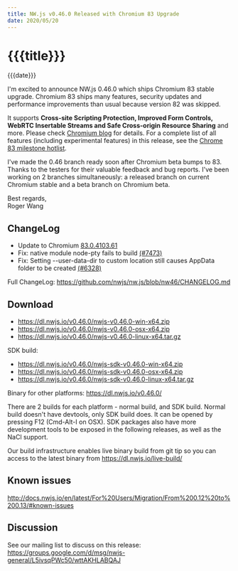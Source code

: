 ```yaml
---
title: NW.js v0.46.0 Released with Chromium 83 Upgrade
date: 2020/05/20
---
```

# {{{title}}}
{{{date}}}

I'm excited to announce NW.js 0.46.0 which ships Chromium 83 stable upgrade. Chromium 83 ships many features, security updates and performance improvements than usual because version 82 was skipped.

It supports **Cross-site Scripting Protection, Improved Form Controls, WebRTC Insertable Streams and Safe Cross-origin Resource Sharing** and more. Please check [Chromium blog](https://blog.chromium.org/2020/04/chrome-83-beta-cross-site-scripting.html) for details. For a complete list of all features (including experimental features) in this release, see the [Chrome 83 milestone hotlist](https://www.chromestatus.com/features#milestone=83).

I've made the 0.46 branch ready soon after Chromium beta bumps to 83. Thanks to the testers for their valuable feedback and bug reports. I've been working on 2 branches simultaneously: a released branch on current Chromium stable and a beta branch on Chromium beta.

Best regards,  
Roger Wang

## ChangeLog

- Update to Chromium [83.0.4103.61](https://chromereleases.googleblog.com/2020/05/stable-channel-update-for-desktop_19.html)
- Fix: native module node-pty fails to build [(#7473)](https://github.com/nwjs/nw.js/issues/7473)
- Fix: Setting --user-data-dir to custom location still causes AppData folder to be created [(#6328)](https://github.com/nwjs/nw.js/issues/6328)

Full ChangeLog: https://github.com/nwjs/nw.js/blob/nw46/CHANGELOG.md

## Download 

* https://dl.nwjs.io/v0.46.0/nwjs-v0.46.0-win-x64.zip 
* https://dl.nwjs.io/v0.46.0/nwjs-v0.46.0-osx-x64.zip 
* https://dl.nwjs.io/v0.46.0/nwjs-v0.46.0-linux-x64.tar.gz 

SDK build: 
* https://dl.nwjs.io/v0.46.0/nwjs-sdk-v0.46.0-win-x64.zip 
* https://dl.nwjs.io/v0.46.0/nwjs-sdk-v0.46.0-osx-x64.zip 
* https://dl.nwjs.io/v0.46.0/nwjs-sdk-v0.46.0-linux-x64.tar.gz 

Binary for other platforms: https://dl.nwjs.io/v0.46.0/ 

There are 2 builds for each platform - normal build, and SDK build. Normal build doesn't have devtools, only SDK build does. lt can be opened by pressing F12 (Cmd-Alt-I on OSX). SDK packages also have more development tools to be exposed in the following releases, as well as the NaCl support.

Our build infrastructure enables live binary build from git tip so you can access to the latest binary from https://dl.nwjs.io/live-build/ 

## Known issues 

http://docs.nwjs.io/en/latest/For%20Users/Migration/From%200.12%20to%200.13/#known-issues

## Discussion

See our mailing list to discuss on this release: https://groups.google.com/d/msg/nwjs-general/L5ivsqPWc50/wttAKHLABQAJ
